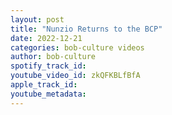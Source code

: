 ```yaml
---
layout: post
title: "Nunzio Returns to the BCP"
date: 2022-12-21
categories: bob-culture videos
author: bob-culture
spotify_track_id: 
youtube_video_id: zkQFKBLfBfA
apple_track_id: 
youtube_metadata: 
---
```


